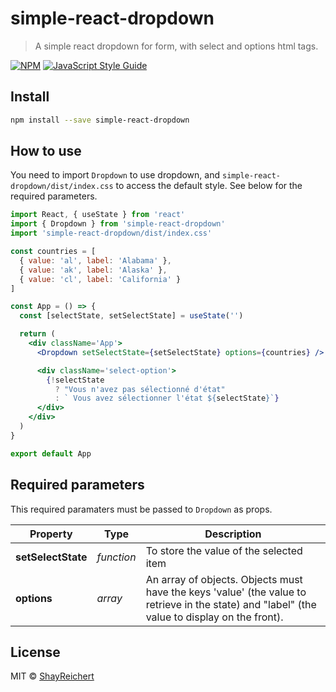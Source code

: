 # simple-react-dropdown

> A simple react dropdown for form, with select and options html tags.

[![NPM](https://img.shields.io/npm/v/simple-react-dropdown.svg)](https://www.npmjs.com/package/simple-react-dropdown) [![JavaScript Style Guide](https://img.shields.io/badge/code_style-standard-brightgreen.svg)](https://standardjs.com)

## Install

```bash
npm install --save simple-react-dropdown
```

## How to use

You need to import `Dropdown` to use dropdown, and `simple-react-dropdown/dist/index.css` to access the default style.
See below for the required parameters.

```jsx
import React, { useState } from 'react'
import { Dropdown } from 'simple-react-dropdown'
import 'simple-react-dropdown/dist/index.css'

const countries = [
  { value: 'al', label: 'Alabama' },
  { value: 'ak', label: 'Alaska' },
  { value: 'cl', label: 'California' }
]

const App = () => {
  const [selectState, setSelectState] = useState('')

  return (
    <div className='App'>
      <Dropdown setSelectState={setSelectState} options={countries} />

      <div className='select-option'>
        {!selectState
          ? "Vous n'avez pas sélectionné d'état"
          : ` Vous avez sélectionner l'état ${selectState}`}
      </div>
    </div>
  )
}

export default App
```

## Required parameters

This required paramaters must be passed to `Dropdown` as props. 

Property | Type | Description
----- | ----- | -----
**setSelectState** | *function* | To store the value of the selected item
**options** | *array* | An array of objects. Objects must have the keys 'value' (the value to retrieve in the state) and "label" (the value to display on the front).


## License

MIT © [ShayReichert](https://github.com/ShayReichert)